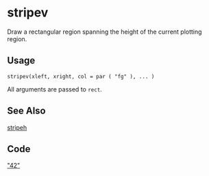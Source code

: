 stripev
=======

Draw a rectangular region spanning the height of the current plotting region.

Usage
-----

    stripev(xleft, xright, col = par ( "fg" ), ... )
    
All arguments are passed to `rect`.

See Also
--------

[stripeh](./stripeh.md)

Code
----

["42"](https://github.com/dmparrishphd/tRivia/blob/master/Files/4/2/0/stripev.R)
